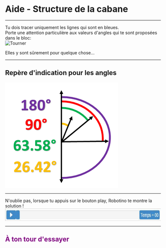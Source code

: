 # Aide - Structure de la cabane

---

Tu dois tracer uniquement les lignes qui sont en bleues. <br>
Porte une attention particulière aux valeurs d'angles qui te sont proposées dans le bloc: <br>
![Tourner][tourner]<br>

Elles y sont sûrement pour quelque chose...

---

## Repère d'indication pour les angles
![Repère][repere]<br>

---

N'oublie pas, lorsque tu appuis sur le bouton play, Robotino te montre la solution !
![Time][time]

---

## <span style="color: #800080">À ton tour d'essayer</span>

[tourner]: img/architecture_tourner.png
[repere]: img/repere.png
[time]: img/time.png
